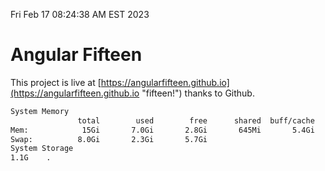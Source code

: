 Fri Feb 17 08:24:38 AM EST 2023

# Angular Fifteen


This project is live at [https://angularfifteen.github.io](https://angularfifteen.github.io "fifteen!") thanks to Github.

```bash
System Memory
               total        used        free      shared  buff/cache   available
Mem:            15Gi       7.0Gi       2.8Gi       645Mi       5.4Gi       7.3Gi
Swap:          8.0Gi       2.3Gi       5.7Gi
System Storage
1.1G	.
```
